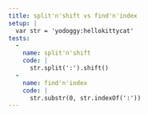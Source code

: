 ```yaml
---
title: split'n'shift vs find'n'index
setup: |
  var str = 'yodoggy:hellokittycat'
tests:
  -
    name: split'n'shift
    code: |
      str.split(':').shift()
  -
    name: find'n'index
    code: |
      str.substr(0, str.indexOf(':'))
---
```


